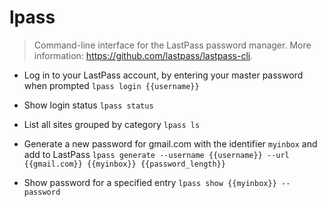 # lpass
> Command-line interface for the LastPass password manager.
> More information: <https://github.com/lastpass/lastpass-cli>.

- Log in to your LastPass account, by entering your master password when prompted
`lpass login {{username}}`

- Show login status
`lpass status`

- List all sites grouped by category
`lpass ls`

- Generate a new password for gmail.com with the identifier `myinbox` and add to LastPass
`lpass generate --username {{username}} --url {{gmail.com}} {{myinbox}} {{password_length}}`

- Show password for a specified entry
`lpass show {{myinbox}} --password`
